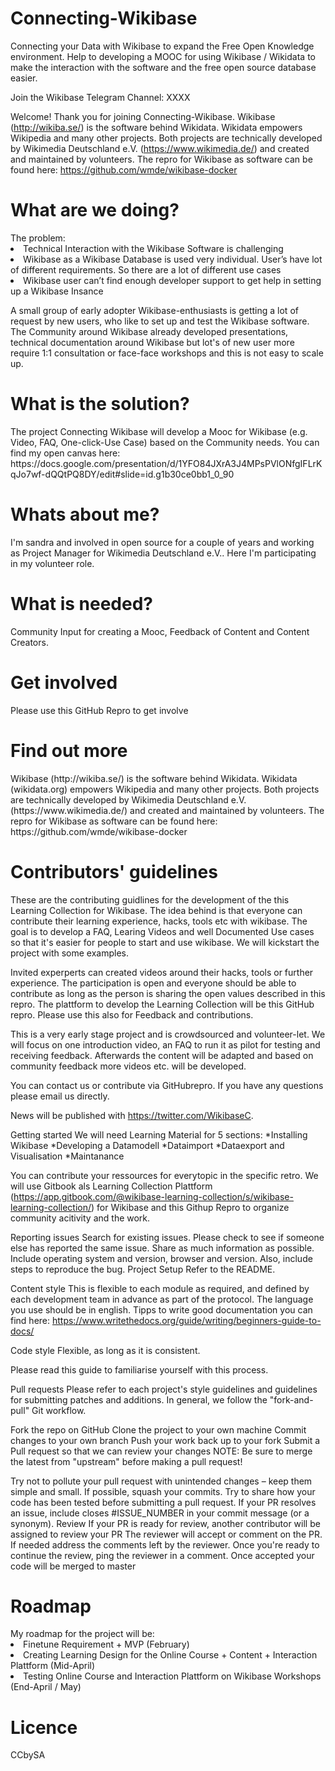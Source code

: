 # Connecting-Wikibase
Connecting your Data with Wikibase to expand the Free Open Knowledge environment. 
Help to developing a MOOC for using Wikibase / Wikidata to make the interaction with the software and the free open source database easier.

Join the Wikibase Telegram Channel: XXXX

Welcome!
Thank you for joining Connecting-Wikibase. Wikibase (http://wikiba.se/) is the software behind Wikidata. Wikidata empowers Wikipedia and many other projects.
Both projects are technically developed by Wikimedia Deutschland e.V. (https://www.wikimedia.de/) and created and maintained by volunteers. 
The repro for Wikibase as software can be found here: https://github.com/wmde/wikibase-docker

<h1> What are we doing? </h1>
The problem:
<li> Technical Interaction with the Wikibase Software is challenging </li>
<li>Wikibase as a Wikibase Database is used very individual. User’s have lot of different requirements. So there are a lot of different use cases </li>
<li> Wikibase user can’t find enough developer support to get help in setting up a Wikibase Insance </li>

A small group of early adopter Wikibase-enthusiasts is getting a lot of request by new users, who like to set up and test the Wikibase software. The Community around Wikibase already developed presentations, technical documentation around Wikibase but lot's of new user more require 1:1 consultation or face-face workshops and this is not easy to scale up.

<h1> What is the solution? </h1>
The project Connecting Wikibase will develop a Mooc for Wikibase (e.g. Video, FAQ, One-click-Use Case) based on the Community needs. You can find my open canvas here: https://docs.google.com/presentation/d/1YFO84JXrA3J4MPsPVlONfgIFLrKqJo7wf-dQQtPQ8DY/edit#slide=id.g1b30ce0bb1_0_90

<h1> Whats about me? </h1>
I'm sandra and involved in open source for a couple of years and working as Project Manager for Wikimedia Deutschland e.V.. Here I'm participating in my volunteer role.

<h1> What is needed? </h1>
Community Input for creating a Mooc, Feedback of Content and Content Creators.

<h1> Get involved </h1>
Please use this GitHub Repro to get involve

<h1> Find out more </h1>
Wikibase (http://wikiba.se/) is the software behind Wikidata. Wikidata (wikidata.org) empowers Wikipedia and many other projects.
Both projects are technically developed by Wikimedia Deutschland e.V. (https://www.wikimedia.de/) and created and maintained by volunteers. The repro for Wikibase as software can be found here: https://github.com/wmde/wikibase-docker

<h1> Contributors' guidelines </h1>
These are the contributing guidlines for the development of the this Learning Collection for Wikibase. The idea behind is that everyone can contribute their learning experience, hacks, tools etc with wikibase. The goal is to develop a FAQ, Learing Videos and well Documented Use cases so that it's easier for people to start and use wikibase. We will kickstart the project with some examples.

Invited experperts can created videos around their hacks, tools or further experience. The participation is open and everyone should be able to contribute as long as the person is sharing the open values described in this repro. The plattform to develop the Learning Collection will be this GitHub repro. Please use this also for Feedback and contributions.

This is a very early stage project and is crowdsourced and volunteer-let. We will focus on one introduction video, an FAQ to run it as pilot for testing and receiving feedback. Afterwards the content will be adapted and based on community feedback more videos etc. will be developed.

You can contact us or contribute via GitHubrepro.
If you have any questions please email us directly.

News will be published with https://twitter.com/WikibaseC. 

Getting started
We will need Learning Material for 5 sections:
*Installing Wikibase
*Developing a Datamodell
*Dataimport
*Dataexport and Visualisation 
*Maintanance

You can contribute your ressources for everytopic in the specific retro.
We will use Gitbook als Learning Collection Plattform (https://app.gitbook.com/@wikibase-learning-collection/s/wikibase-learning-collection/) for Wikibase and this Githup Repro to organize community acitivity and the work. 

Reporting issues
Search for existing issues. Please check to see if someone else has reported the same issue.
Share as much information as possible. Include operating system and version, browser and version. Also, include steps to reproduce the bug.
Project Setup
Refer to the README.

Content style
This is flexible to each module as required, and defined by each development team in advance as part of the protocol. The language you use should be in english. Tipps to write good documentation you can find here: https://www.writethedocs.org/guide/writing/beginners-guide-to-docs/ 

Code style
Flexible, as long as it is consistent. 

Please read this guide to familiarise yourself with this process.

Pull requests
Please refer to each project's style guidelines and guidelines for submitting patches and additions. In general, we follow the "fork-and-pull" Git workflow.

Fork the repo on GitHub 
Clone the project to your own machine
Commit changes to your own branch
Push your work back up to your fork
Submit a Pull request so that we can review your changes
NOTE: Be sure to merge the latest from "upstream" before making a pull request!

Try not to pollute your pull request with unintended changes – keep them simple and small. If possible, squash your commits.
Try to share how your code has been tested before submitting a pull request.
If your PR resolves an issue, include closes #ISSUE_NUMBER in your commit message (or a synonym).
Review
If your PR is ready for review, another contributor will be assigned to review your PR
The reviewer will accept or comment on the PR.
If needed address the comments left by the reviewer. Once you're ready to continue the review, ping the reviewer in a comment.
Once accepted your code will be merged to master

<h1> Roadmap </h1>
My roadmap for the project will be:
<li> Finetune Requirement + MVP (February) </li>
<li> Creating Learning Design for the Online Course + Content + Interaction Plattform (Mid-April) </li>
<li> Testing Online Course and Interaction Plattform on Wikibase Workshops (End-April / May) </li>

<h1> Licence </h1>
CCbySA
